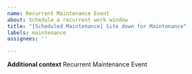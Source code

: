 ```yaml
---
name: Recurrent Maintenance Event
about: Schedule a recurrent work window
title: "[Scheduled Maintenance] Site down for Maintenance"
labels: maintenance
assignees: ''

---
```


<!--
start: {{ env.START }}
end: {{ env.END }}
expectedDown: {{ env.EXPECTED_DOWN }}
-->

**Additional context**
Recurrent Maintenance Event
